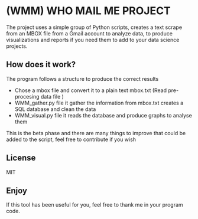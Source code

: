 #   (WMM) WHO MAIL ME PROJECT

The project uses a simple group of Python scripts, creates a text scrape from an MBOX file
from a Gmail account to analyze data, to produce visualizations and reports if you need them
to add to your data science projects.

## How does it work?
The program follows a structure to produce the correct results
 * Chose a mbox file and convert it to a plain text mbox.txt (Read pre-procesing data file )
 * WMM_gather.py file it gather the information from mbox.txt creates a SQL database and clean the data
 * WMM_visual.py file it reads the database and produce graphs to analyse them
 
This is the beta phase and there are many things to improve that could be added to the script,
feel free to contribute if you wish









License
---------------
MIT 

Enjoy
---------------
If this tool has been useful for you, feel free to thank me in your program code.
